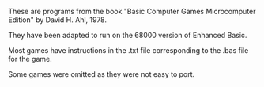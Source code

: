 These are programs from the book "Basic Computer Games Microcomputer
Edition" by David H. Ahl, 1978.

They have been adapted to run on the 68000 version of Enhanced Basic.

Most games have instructions in the .txt file corresponding to the
.bas file for the game.

Some games were omitted as they were not easy to port.

